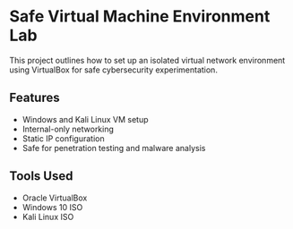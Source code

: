 # Safe Virtual Machine Environment Lab

This project outlines how to set up an isolated virtual network environment using VirtualBox for safe cybersecurity experimentation.

## Features
- Windows and Kali Linux VM setup
- Internal-only networking
- Static IP configuration
- Safe for penetration testing and malware analysis

## Tools Used
- Oracle VirtualBox
- Windows 10 ISO
- Kali Linux ISO
